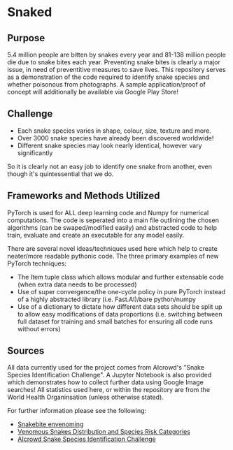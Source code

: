 # Snaked
## Purpose
5.4 million people are bitten by snakes every year and 81-138 million people die due to snake bites each year.
Preventing snake bites is clearly a major issue, in need of preventitive measures to save lives.
This repository serves as a demonstration of the code required to identify snake species and whether poisonous from photographs.
A sample application/proof of concept will additionally be available via Google Play Store!

## Challenge
* Each snake species varies in shape, colour, size, texture and more.
* Over 3000 snake species have already been discovered worldwide!
* Different snake species may look nearly identical, however vary significantly

So it is clearly not an easy job to identify one snake from another, even though it's quintessential that we do.

## Frameworks and Methods Utilized
PyTorch is used for ALL deep learning code and Numpy for numerical computations.
The code is seperated into a main file outlining the chosen algorithms (can be swaped/modified easily) and abstracted code to help train, evaluate and create an executable for any model easily.

There are several novel ideas/techniques used here which help to create neater/more readable pythonic code.
The three primary examples of new PyTorch techniques:
* The Item tuple class which allows modular and further extensable code (when extra data needs to be processed)
* Use of super convergence/the one-cycle policy in pure PyTorch instead of a highly abstracted library (i.e. Fast.AI)/bare python/numpy
* Use of a dictionary to dictate how different data sets should be split up to allow easy modifications of data proportions (i.e. switching between full dataset for training and small batches for ensuring all code runs without errors)

## Sources
All data currently used for the project comes from AIcrowd's "Snake Species Identification Challenge".
A Jupyter Notebook is also provided which demonstrates how to collect further data using Google Image searches!
All statistics used here, or within the repository are from the World Health Organinsation (unless otherwise stated).

For further information please see the following:
* [Snakebite envenoming](https://www.who.int/news-room/fact-sheets/detail/snakebite-envenoming)
* [Venomous Snakes Distribution and Species Risk Categories](http://apps.who.int/bloodproducts/snakeantivenoms/database/)
* [AIcrowd Snake Species Identification Challenge](https://www.aicrowd.com/challenges/snake-species-identification-challenge)
